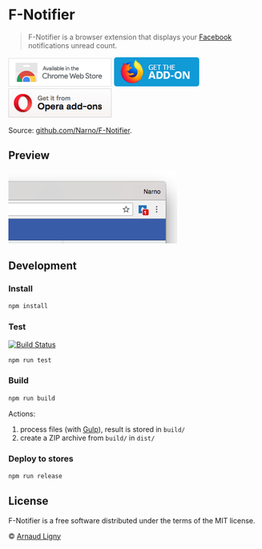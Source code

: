 # F-Notifier

> F-Notifier is a browser extension that displays your [Facebook](https://www.facebook.com) notifications unread count.

[![F-Notifier available in the Chrome Web Store](docs/ChromeWebStoreBadgeWBorder.png)](https://chrome.google.com/webstore/detail/facebook-notifier/befpdcighpikpkklmfonkmdafmfnnkfn)  [![F-Notifier available in Mozilla Add-ons](docs/AMO-button_1.png)](https://addons.mozilla.org/fr/firefox/addon/f-notifier/)  [![Get F-Notifier from Opera add-ons](docs/addons_206x58_en.png)](https://addons.opera.com/fr/extensions/details/f-notifier/)

Source: [github.com/Narno/F-Notifier](https://github.com/Narno/F-Notifier).

## Preview

![F-Notifier screenshot](docs/screenshot.png "F-Notifier screenshot")

## Development

### Install

```bash
npm install
```

### Test

[![Build Status](https://www.travis-ci.com/Narno/F-Notifier.svg?branch=master)](https://www.travis-ci.com/Narno/F-Notifier)

```bash
npm run test
```

### Build

```bash
npm run build
```

Actions:
1. process files (with [Gulp](https://gulpjs.com)), result is stored in `build/`
2. create a ZIP archive from `build/` in `dist/`

### Deploy to stores

```bash
npm run release
```

## License

F-Notifier is a free software distributed under the terms of the MIT license.

© [Arnaud Ligny](https://arnaudligny.fr)
